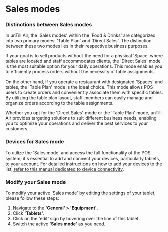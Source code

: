 # Sales modes

### Distinctions between Sales modes &#x20;

In unTill Air, the 'Sales modes' within the 'Food & Drinks' are categorized into two primary modes: 'Table Plan' and 'Direct Sales'. The distinction between these two modes lies in their respective business purposes.&#x20;

If your goal is to sell products without the need for a physical 'Space' where tables are located and staff accommodates clients, the 'Direct Sales' mode is the most suitable option for your daily operations. This mode enables you to efficiently process orders without the necessity of table assignments.

On the other hand, if you operate a restaurant with designated 'Spaces' and tables, the 'Table Plan' mode is the ideal choice. This mode allows POS users to create orders and conveniently associate them with specific tables. By utilizing the table plan layout, staff members can easily manage and organize orders according to the table assignments.

Whether you opt for the 'Direct Sales' mode or the 'Table Plan' mode, unTill Air provides targeting solutions to suit different business needs, enabling you to optimize your operations and deliver the best services to your customers.

### Devices for Sales mode

To utilize the 'Sales mode' and access the full functionality of the POS system, it's essential to add and connect your devices, particularly tablets, to your account. For detailed instructions on how to add your devices to the list,[ refer to this manual dedicated to device connectivity](../../general/equipment/add-a-device.md).

### Modify your Sales mode

To modify your active 'Sales mode' by editing the settings of your tablet, please follow these steps:

1. Navigate to the **'General' > 'Equipment'**.
2. Click **'Tablets'**.
3. Click on the 'edit' sign by hovering over the line of this tablet.
4. Switch the active **'Sales mode'** as you need.

